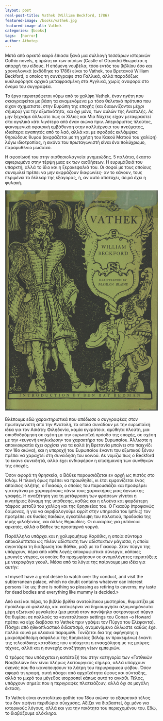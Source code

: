 ```yaml
---
layout: post
real-post-title: Vathek (William Beckford, 1786)
featured-image: /books/vathek.jpg
featured-image-alt: Vathek
categories: [books]
tags:  [horror]
author: Athotep
---
```


Μετά από αρκετό καιρό έπιασα ξανά μια συλλογή τεσσάρων ιστορικών Gothic novels, η πρώτη εκ των οποίων (Castle of Otrando) θεωρείται η απαρχή του είδους. Η επόμενη νουβέλα, τόσο εντός του βιβλίου όσο και χρονολογικά (εκδόθηκε το 1786) είναι το Vathek, του Βρετανού William Beckford, ο οποίος τη συνέγραψε στα Γαλλικά, αλλά παραδόξως κυκλοφόρησε αρχικά μεταφρασμένη στα Αγγλικά, χωρίς αναφορά στο όνομα του συγγραφέα.

Το έργο περιστρέφεται γύρω από το χαλίφη Vathek, έναν ηγέτη που σκιαγραφείται με βάση τα αναμενόμενα μα τόσο θελκτικά πρότυπα που είχαν σχηματιστεί στην Ευρώπη της εποχής (και διαιωνίζονται μέχρι σήμερα) για την εξωτικότητα, και όχι μόνο, των αυλών της Ανατολής. Ας μην ξεχνάμε άλλωστε πως οι Χίλιες και Μία Νύχτες είχαν μεταφραστεί στα αγγλικά κάτι λιγότερο από έναν αιώνα πριν. Απεριόριστος πλούτος, φαινομενικά σφαιρική εμβάθυνση στην καλλιέργεια του πνεύματος, ιδιαίτερα αγαπητός από το λαό, αλλά και με σφοδρές εκλάμψεις θηριώδους θυμού (εκφράζεται με τη χρήση του Κακού Ματιού του χαλίφη) λόγω ιδιοτροπίας, η εικόνα του πρωταγωνιστή είναι ένα πολύχρωμο, παραμυθένιο μωσαϊκό.

Η αφοσίωσή του στην αισθησιολαγνεία μνημειώδης. 5 παλάτια, έκαστο αφιερωμένο στην τέρψη μιας εκ των αισθήσεων. Η ευρυμάθειά του υπαρκτή, αλλά το ίδιο και η ξεροκεφαλιά του. Οι σοφοί με τους οποίους συνομιλεί πρέπει να μην εκφράζουν διαφωνίες· αν το κάνουν, τους περιμένει το δέλεαρ της εξαγοράς, ή, αν αυτό αποτύχει, σειρά έχει η φυλακή.  
<br>
![Vathek cover](/assets/images/books/vathek1.jpg)  
<br>
Βλέπουμε εδώ χαρακτηριστικά που απέδωσε ο συγγραφέας στον πρωταγωνιστή από την Ανατολή, τα οποία συνάδουν με την ευρωπαϊκή ιδέα για τον Ασιάτη: Φιληδονία, καμία εγκράτεια, αμύθητα πλούτη, μια οπισθοδρόμηση σε σχέση με την ευρωπαϊκή πρόοδο της εποχής, σε σχέση με την «ευγενή ενηλικίωση» του χαρακτήρα του Ευρωπαίου. Άλλωστε η αποικιοκρατία έχει αρχίσει για τα καλά (η Βρετανία μπαίνει στο παιχνίδι τον 18ο αιώνα), και η υπεροχή του Ευρωπαίου έναντι του εξωτικού ξένου πρέπει να χαραχτεί στη συνείδηση του κοινού. Δε νομίζω πως ο Beckford το έκανε συνειδητά, αλλά έχει ενδιαφέρον η επισήμανση των συνθηκών της εποχής.

Όσον αφορά τη θρησκεία, ο Βάθεκ παρουσιάζεται εν αρχή ως πιστός στο Ισλάμ. Η πλοκή όμως πρέπει να προωθηθεί, κι έτσι εμφανίζεται ένας απαίσιος αλήτης, ο Γκιαούρ, ο οποίος του παρουσιάζει και προσφέρει γιαταγάνια με χαραγμένους πάνω τους χαρακτήρες μιας άγνωστης γραφής. Η αναζήτηση για τη μετάφραση των φράσεων γίνεται η κινητήριος δύναμη της υπόθεσης, καθώς και η ολοένα και φαρδύτερη τάφρος μεταξύ του χαλίφη και της θρησκείας του. Ο Γκιαούρ (προφανώς δαίμονας, ή για να ακριβολογούμε εφρίτ στην υπηρεσία του Ιμπλίς) τον προτρέπει σε θυσίες παιδιών, εγκατάλειψη του παλατιού, προδοσία της ιερής φιλοξενίας, και άλλες θηριωδίες. Οι ευκαιρίες για μετάνοια αρκετές, αλλά ο Βάθεκ τις προσπερνά γοργά.

Παράλληλα υπάρχει και η χαλιφομήτωρ Καράθις, η οποία σύντομα αποκαλύπτεται ως πλέον αδίστακτη των αδίστακτων μάγισσα, η οποία σιγοντάρει τη διάβρωση του Βάθεκ, μαζί με το Γκιαούρ. Στον πύργο της υπάρχουν, πέρα από κάθε λογής αποκρυφιστικά σύνεργα, κάποιες μουγγές νέγρες, οι οποίες θα προχωρήσουν σε ανομολόγητες περιπτύξεις με νεκροφάγα γκουλ. Μέσα από τα λόγια της παίρνουμε μια ιδέα για αυτήν:

«I myself have a great desire to watch over thy conduct, and visit the subterranean palace, which no doubt contains whatever can interest persons like us; there is nothing so pleasing as retiring to caverns; my taste for dead bodies and everything like mummy is decided.»

Από εκεί και πέρα, το βιβλίο βρίθει ανατολίτικου μυστηρίου, θυμιατίζει με προϊσλαμικό φολκλόρ, και καταφέρνει να δημιουργήσει αξιομνημόνευτα μέρη εξωτικού μεγαλείου (μια ματιά στον πανύψηλο αστρονομικό πύργο θα θυμίσει σε πολλούς τα «ανατολίτικα» settings του Conan –ο Howard πρέπει να είχε διαβάσει το Vathek πριν γράψει τον Πύργο του Ελέφαντα). Πάσχει από ηθικοπλαστικό διδακτισμό, αναμενόμενο άλλωστε καθώς έχει πολλά κοινά με κλασικό παραμύθι. Τονίζεται δια της αφήγησης η μακροπρόθεσμη ασφάλεια της θρησκείας (Ισλάμ εν προκειμένω) έναντι της τελεσίδικης καταδίκης που υπόσχεται η ενασχόληση με τις μαύρες τέχνες, αλλά και η συνεχής αναζήτηση νέων εμπειριών.

Ο τρόμος που υπόσχεται η κατάταξή του στην κατηγορία των «Γοτθικών Νουβελών» δεν είναι πλήρως λειτουργικός σήμερα, αλλά υπάρχουν σκηνές που θα ικανοποιήσουν το λάτρη του περιγραφικού φόβου. Όσον αφορά τη γραφή, αυτή πάσχει από αρχαϊκότητα ύφους και σύνταξης, αλλά το μικρό του μέγεθος ισορροπεί κάπως αυτό το αγκάθι. Τέλος, υπάρχουν σημεία που η περιγραφές πλατειάζουν, αλλά όχι σε μεγάλη έκταση.

Το Vathek είναι ανατολίτικο gothic του 18ου αιώνα· το εξαιρετικό τέλος του δεν αφήνει περιθώρια σύγχυσης. Αξίζει να διαβαστεί, όχι μόνο για ιστορικούς λόγους, αλλά και για την ποιότητα του περιεχομένου του. Εδώ, το διαβάζουμε ολόκληρο.
